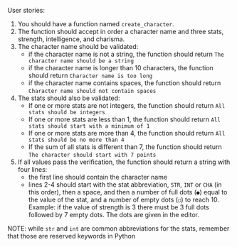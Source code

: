 User stories:
1. You should have a function named `create_character`.
1. The function should accept in order a character name and three stats, strength, intelligence, and charisma.
1. The character name should be validated:
   - if the character name is not a string, the function should return `The character name should be a string`
   - if the character name is longer than 10 characters, the function should return `Character name is too long`
   - if the character name contains spaces, the function should return `Character name should not contain spaces`
1. The stats should also be validated:
   - If one or more stats are not integers, the function should return `All stats should be integers`
   - If one or more stats are less than 1, the function should return `All stats should start with a minimum of 1`
   - If one or more stats are more than 4, the function should return `All stats should be no more than 4`
   - If the sum of all stats is different than 7, the function should return `The character should start with 7 points`
1. If all values pass the verification, the function should return a string with four lines:
   - the first line should contain the character name
   - lines 2-4 should start with the stat abbreviation, `STR`, `INT` or `CHA` (in this order), then a space, and then a number of full dots (`●`) equal to the value of the stat, and a number of empty dots (`○`) to reach 10. Example: if the value of strength is 3 there must be 3 full dots followed by 7 empty dots. The dots are given in the editor.
   
NOTE: while `str` and `int` are common abbreviations for the stats, remember that those are reserved keywords in Python